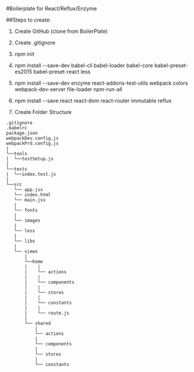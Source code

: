 #Boilerplate for React/Reflux/Enzyme

##Steps to create:
1. Create GitHub (clone from BoilerPlate)
2. Create .gitignore
3. npm init
4. npm install --save-dev babel-cli babel-loader babel-core babel-preset-es2015 babel-preset-react less
5. npm install --save-dev enzyme react-addons-test-utils webpack colors webpack-dev-server file-loader npm-run-all
6. npm install --save react react-dom react-router immutable reflux

7. Create Folder Structure

```
.gitignore
.babelrc
package.json
webpackDev.config.js
webpackPrd.config.js
|
└──tools
|  └──testSetup.js
|
└──tests
|  └──index.test.js
|
└──src
   └── app.jsx
   └── index.html
   └── main.jsx
   |
   └── fonts
   |
   └── images
   |
   └── less
   |
   └── libs
   |
   └── views
       |
       └──home
       |    |
       |    └── actions
       |    |
       |    └── components
       |    |
       |    └── stores
       |    |
       |    └── constants
       |    |
       |    └── route.js
       |
       └── shared
           |
           └── actions
           |
           └── components
           |
           └── stores
           |
           └── constants
```
